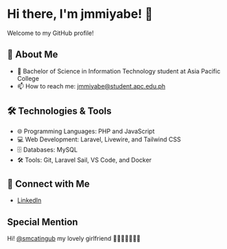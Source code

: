 # Hi there, I'm jmmiyabe! 👋

Welcome to my GitHub profile!

## 🚀 About Me
- 🌸 Bachelor of Science in Information Technology student at Asia Pacific College
- 📫 How to reach me: jmmiyabe@student.apc.edu.ph

## 🛠 Technologies & Tools
- 🌐 Programming Languages: PHP and JavaScript
- 💻 Web Development: Laravel, Livewire, and Tailwind CSS
- 🗄 Databases: MySQL
- 🛠 Tools: Git, Laravel Sail, VS Code, and Docker

## 🔗 Connect with Me
- [LinkedIn](www.linkedin.com/in/john-keisuke-miyabe-4b0032250)

## Special Mention
Hi! [@smcatingub](https://github.com/smcatingub) my lovely girlfriend 💖💖💖💖💖💖💖
